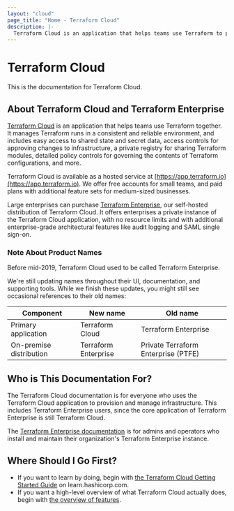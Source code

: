 ```yaml
---
layout: "cloud"
page_title: "Home - Terraform Cloud"
description: |-
  Terraform Cloud is an application that helps teams use Terraform to provision infrastructure.
---
```


# Terraform Cloud

This is the documentation for Terraform Cloud.

## About Terraform Cloud and Terraform Enterprise

[Terraform Cloud](https://www.hashicorp.com/products/terraform/) is an application that helps teams use Terraform together. It manages Terraform runs in a consistent and reliable environment, and includes easy access to shared state and secret data, access controls for approving changes to infrastructure, a private registry for sharing Terraform modules, detailed policy controls for governing the contents of Terraform configurations, and more.

Terraform Cloud is available as a hosted service at [https://app.terraform.io](https://app.terraform.io). We offer free accounts for small teams, and paid plans with additional feature sets for medium-sized businesses.

Large enterprises can purchase [Terraform Enterprise](/docs/enterprise/index.html), our self-hosted distribution of Terraform Cloud. It offers enterprises a private instance of the Terraform Cloud application, with no resource limits and with additional enterprise-grade architectural features like audit logging and SAML single sign-on.

### Note About Product Names

Before mid-2019, Terraform Cloud used to be called Terraform Enterprise.

We're still updating names throughout their UI, documentation, and supporting tools. While we finish these updates, you might still see occasional references to their old names:

Component               | New name             | Old name
------------------------|----------------------|----------------------
Primary application     | Terraform Cloud      | Terraform Enterprise
On-premise distribution | Terraform Enterprise | Private Terraform Enterprise (PTFE)

## Who is This Documentation For?

The Terraform Cloud documentation is for everyone who uses the Terraform Cloud application to provision and manage infrastructure. This includes Terraform Enterprise users, since the core application of Terraform Enterprise is still Terraform Cloud.

The [Terraform Enterprise documentation](/docs/enterprise/index.html) is for admins and operators who install and maintain their organization's Terraform Enterprise instance.

## Where Should I Go First?

- If you want to learn by doing, begin with [the Terraform Cloud Getting Started Guide](https://learn.hashicorp.com/terraform/cloud-gettingstarted/tfc_overview) on learn.hashicorp.com.
- If you want a high-level overview of what Terraform Cloud actually does, begin with [the overview of features](./overview.html).

